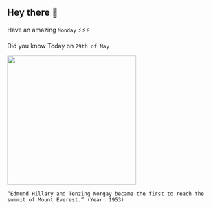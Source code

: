 ## Hey there 👋
Have an amazing `Monday` ⚡⚡⚡

Did you know Today on `29th of May`
 
 [<img src="https://www.sc.com/breeze-blog/assets/pws/images/page/hillary-norgay.jpg" width="300" />](https://en.wikipedia.org/wiki/Timeline_of_Mount_Everest_expeditions#1953:_Edmund_Hillary_and_Tenzing_Norgay) 
 ```
“Edmund Hillary and Tenzing Norgay became the first to reach the summit of Mount Everest.” (Year: 1953)
```
